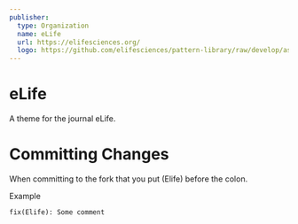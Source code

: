 ```yaml
---
publisher:
  type: Organization
  name: eLife
  url: https://elifesciences.org/
  logo: https://github.com/elifesciences/pattern-library/raw/develop/assets/img/patterns/organisms/elife-logo-full-1x.png
---
```


# eLife

A theme for the journal eLife.

# Committing Changes

When committing to the fork that you put (Elife) before the colon.

Example

`fix(Elife): Some comment`
